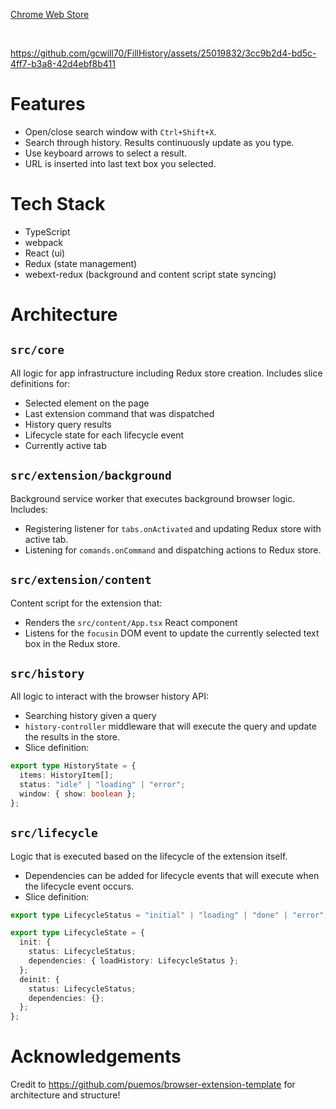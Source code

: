  [Chrome Web Store](https://chrome.google.com/webstore/detail/fillhistory/nnbagffnngmfbogaajipjmaadglmjgjc)

&nbsp;

https://github.com/gcwill70/FillHistory/assets/25019832/3cc9b2d4-bd5c-4ff7-b3a8-42d4ebf8b411


# Features
* Open/close search window with `Ctrl+Shift+X`.
* Search through history. Results continuously update as you type.
* Use keyboard arrows to select a result.
* URL is inserted into last text box you selected.

# Tech Stack
* TypeScript
* webpack
* React (ui)
* Redux (state management)
* webext-redux (background and content script state syncing)

# Architecture

## `src/core`
All logic for app infrastructure including Redux store creation.
Includes slice definitions for:
* Selected element on the page
* Last extension command that was dispatched
* History query results
* Lifecycle state for each lifecycle event
* Currently active tab

## `src/extension/background`
Background service worker that executes background browser logic.
Includes:
* Registering listener for `tabs.onActivated` and updating Redux store with active tab.
* Listening for `comands.onCommand` and dispatching actions to Redux store.

## `src/extension/content`
Content script for the extension that:
* Renders the `src/content/App.tsx` React component
* Listens for the `focusin` DOM event to update the currently selected text box in the Redux store.


## `src/history`
All logic to interact with the browser history API:
* Searching history given a query
* `history-controller` middleware that will execute the query and update the results in the store.
* Slice definition:
```typescript
export type HistoryState = {
  items: HistoryItem[];
  status: "idle" | "loading" | "error";
  window: { show: boolean };
};
```

## `src/lifecycle`
Logic that is executed based on the lifecycle of the extension itself.
* Dependencies can be added for lifecycle events that will execute when the lifecycle event occurs.
* Slice definition:
```typescript
export type LifecycleStatus = "initial" | "loading" | "done" | "error";

export type LifecycleState = {
  init: {
    status: LifecycleStatus;
    dependencies: { loadHistory: LifecycleStatus };
  };
  deinit: {
    status: LifecycleStatus;
    dependencies: {};
  };
};
```

# Acknowledgements
Credit to https://github.com/puemos/browser-extension-template for architecture and structure!
